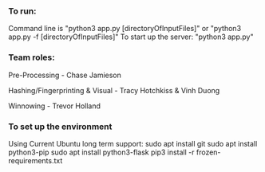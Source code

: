 ### To run:

Command line is "python3 app.py [directoryOfInputFiles]" or "python3 app.py -f [directoryOfInputFiles]"
To start up the server: "python3 app.py"
### Team roles:
Pre-Processing - Chase Jamieson

Hashing/Fingerprinting & Visual - Tracy Hotchkiss & Vinh Duong

Winnowing - Trevor Holland 

### To set up the environment
Using Current Ubuntu long term support:
sudo apt install git
sudo apt install python3-pip
sudo apt install python3-flask
pip3 install -r frozen-requirements.txt

